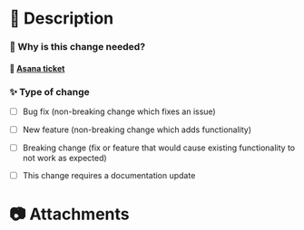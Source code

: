 # :rocket: Description

### :information_desk_person: Why is this change needed?

[comment]: <> (Remove this block if you do not have an Asana ticket attached to this PR)
#### :paperclip: [Asana ticket](PUT_YOUR_LINK_HERE)

### :sparkles: Type of change

[comment]: <> (Please delete options that are not relevant and add options that are relevant for you.)

- [ ] Bug fix (non-breaking change which fixes an issue)
- [ ] New feature (non-breaking change which adds functionality)
- [ ] Breaking change (fix or feature that would cause existing functionality to not work as expected)
- [ ] This change requires a documentation update


# :camera: Attachments

[comment]: <> (If your feature has a view or needs materials.)
